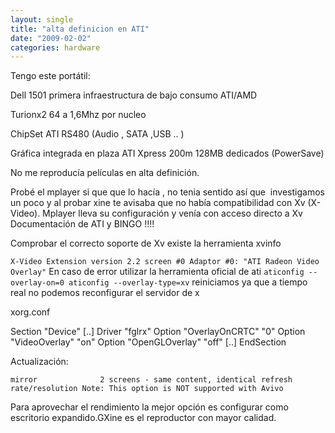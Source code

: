 ```yaml
---
layout: single
title: "alta definicion en ATI"
date: "2009-02-02"
categories: hardware
---
```


Tengo este portátil:

Dell 1501 primera infraestructura de bajo consumo ATI/AMD

Turionx2 64 a 1,6Mhz por nucleo

ChipSet ATI RS480 (Audio , SATA ,USB .. )

Gráfica integrada en plaza ATI Xpress 200m 128MB dedicados (PowerSave)

No me reproducía películas en alta definición.

Probé el mplayer si que que lo hacía , no tenia sentido así que  investigamos un poco y al probar xine te avisaba que no había compatibilidad con Xv (X-Video). Mplayer lleva su configuración y venía con acceso directo a Xv Documentación de ATI y BINGO !!!!

Comprobar el correcto soporte de Xv existe la herramienta xvinfo

`X-Video Extension version 2.2 screen #0 Adaptor #0: "ATI Radeon Video Overlay"` En caso de error utilizar la herramienta oficial de ati `aticonfig --overlay-on=0 aticonfig --overlay-type=xv` reiniciamos ya que a tiempo real no podemos reconfigurar el servidor de x

xorg.conf

Section "Device" \[..\] Driver "fglrx" Option "OverlayOnCRTC" "0" Option "VideoOverlay" "on" Option "OpenGLOverlay" "off" \[..\] EndSection

Actualización:

`mirror              2 screens - same content, identical refresh rate/resolution Note: This option is NOT supported with Avivo`

Para aprovechar el rendimiento la mejor opción es configurar como escritorio expandido.GXine es el reproductor con mayor calidad.
